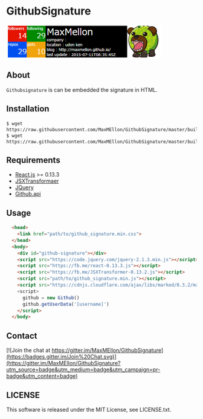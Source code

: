 # GithubSignature

![sample](img/sample.png)

## About

`Githubsignature` is can be embedded the signature in HTML.

## Installation

```
$ wget https://raw.githubusercontent.com/MaxMEllon/GithubSignature/master/build/styles/github_signature.min.css
$ wget https://raw.githubusercontent.com/MaxMEllon/GithubSignature/master/build/scripts/github_signature.min.js
```

## Requirements

- [React.js](http://facebook.github.io/react/) >= 0.13.3
- [JSXTransformaer](https://fb.me/JSXTransformer-0.13.2.js)
- [JQuery](https://code.jquery.com/jquery-2.1.3.min.js)
- [Github.api](https://api.github.com)

## Usage

```html
  <head>
    <link href="path/to/github_signature.min.css">
  </head>
  <body>
    <div id="github-signature"></div>
    <script src="https://code.jquery.com/jquery-2.1.3.min.js"></script>
    <script src="https://fb.me/react-0.13.3.js"></script>
    <script src="https://fb.me/JSXTransformer-0.13.2.js"></script>
    <script src="path/to/github_signature.min.js"></script>
    <script src="https://cdnjs.cloudflare.com/ajax/libs/marked/0.3.2/marked.min.js"</script>
    <script>
      github = new Github()
      github.getUserData('[username]')
    </script>
  </body>
```

## Contact

[![Join the chat at https://gitter.im/MaxMEllon/GithubSignature](https://badges.gitter.im/Join%20Chat.svg)](https://gitter.im/MaxMEllon/GithubSignature?utm_source=badge&utm_medium=badge&utm_campaign=pr-badge&utm_content=badge)

## LICENSE

This software is released under the MIT License, see LICENSE.txt.
